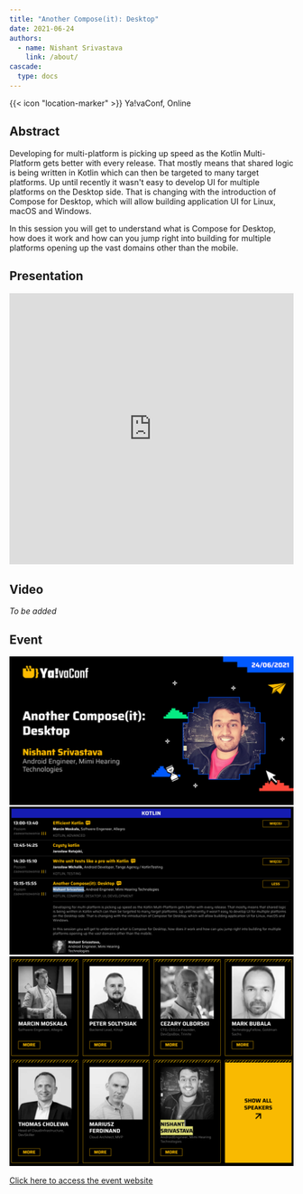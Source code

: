 ```yaml
---
title: "Another Compose(it): Desktop"
date: 2021-06-24
authors:
  - name: Nishant Srivastava
    link: /about/
cascade:
  type: docs
---
```


{{< icon "location-marker" >}} Ya!vaConf, Online

<!--more-->

## Abstract

Developing for multi-platform is picking up speed as the Kotlin Multi-Platform gets better with every release. That mostly means that shared logic is being written in Kotlin which can then be targeted to many target platforms. Up until recently it wasn't easy to develop UI for multiple platforms on the Desktop side. That is changing with the introduction of Compose for Desktop, which will allow building application UI for Linux, macOS and Windows.

In this session you will get to understand what is Compose for Desktop, how does it work and how can you jump right into building for multiple platforms opening up the vast domains other than the mobile.

## Presentation

<iframe src="https://docs.google.com/presentation/d/e/2PACX-1vRUqf-ZSj3-FBYlLL1Lhio4vZpT1UgaaeWmiBcfXPgkcxuICa3oBe0wP_RCS038BzBzaJhp3ozrZAya/embed?start=false&loop=false&delayms=3000" frameborder="0" width="100%" height="480" allowfullscreen="true" mozallowfullscreen="true" webkitallowfullscreen="true"></iframe>

## Video

_To be added_

## Event

<a href="https://yavaconf.com/" target="_blank">
    <img src="/images/talks/yava_conf_2021/speaker.png" />
    <img src="/images/talks/yava_conf_2021/sc_1.png" />
    <img src="/images/talks/yava_conf_2021/sc_2.png" />
    <p>Click here to access the event website</p>
</a>
